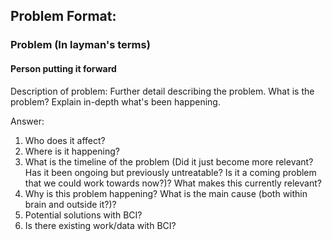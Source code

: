## Problem Format:

### Problem (In layman's terms)
#### Person putting it forward

Description of problem: Further detail describing the problem. What is the problem? Explain in-depth what's been happening.

Answer:
1. Who does it affect?
2. Where is it happening?
3. What is the timeline of the problem (Did it just become more relevant? Has it been ongoing but previously untreatable? Is it a coming problem that we could work towards now?)? What makes this currently relevant?
4. Why is this problem happening? What is the main cause (both within brain and outside it?)?
5. Potential solutions with BCI?
6. Is there existing work/data with BCI?
